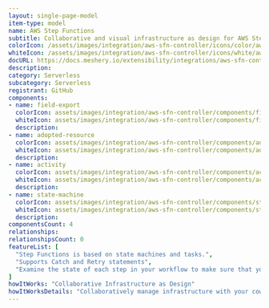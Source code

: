```yaml
---
layout: single-page-model
item-type: model
name: AWS Step Functions
subtitle: Collaborative and visual infrastructure as design for AWS Step Functions
colorIcon: /assets/images/integration/aws-sfn-controller/icons/color/aws-sfn-controller-color.svg
whiteIcon: /assets/images/integration/aws-sfn-controller/icons/white/aws-sfn-controller-white.svg
docURL: https://docs.meshery.io/extensibility/integrations/aws-sfn-controller
description: 
category: Serverless
subcategory: Serverless
registrant: GitHub
components: 
- name: field-export
  colorIcon: assets/images/integration/aws-sfn-controller/components/field-export/icons/color/field-export-color.svg
  whiteIcon: assets/images/integration/aws-sfn-controller/components/field-export/icons/white/field-export-white.svg
  description: 
- name: adopted-resource
  colorIcon: assets/images/integration/aws-sfn-controller/components/adopted-resource/icons/color/adopted-resource-color.svg
  whiteIcon: assets/images/integration/aws-sfn-controller/components/adopted-resource/icons/white/adopted-resource-white.svg
  description: 
- name: activity
  colorIcon: assets/images/integration/aws-sfn-controller/components/activity/icons/color/activity-color.svg
  whiteIcon: assets/images/integration/aws-sfn-controller/components/activity/icons/white/activity-white.svg
  description: 
- name: state-machine
  colorIcon: assets/images/integration/aws-sfn-controller/components/state-machine/icons/color/state-machine-color.svg
  whiteIcon: assets/images/integration/aws-sfn-controller/components/state-machine/icons/white/state-machine-white.svg
  description: 
componentsCount: 4
relationships: 
relationshipsCount: 0
featureList: [
  "Step Functions is based on state machines and tasks.",
  "Supports Catch and Retry statements",
  "Examine the state of each step in your workflow to make sure that your application runs in order and as expected"
]
howItWorks: "Collaborative Infrastructure as Design"
howItWorksDetails: "Collaboratively manage infrastructure with your coworkers synchronously sharing the same designs."
---
```


